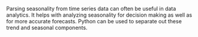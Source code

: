Parsing seasonality from time series data can often be useful in data analytics. It helps with analyzing seasonality for decision making as well as for more accurate forecasts. Python can be used to separate out these trend and seasonal components.
